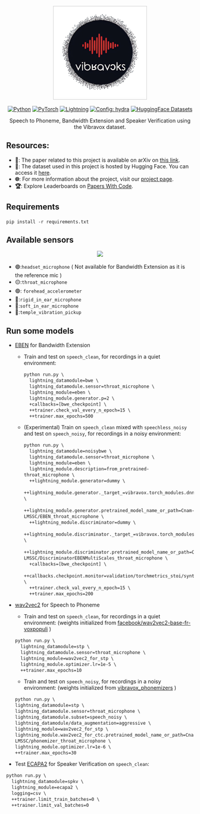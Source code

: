 <div align="center">

<p align="center">
  <img src="./logo.png" style="object-fit:contain; width:250px; height:250px; border: solid 1px #CCC">
</p>

<a href="https://www.python.org/"><img alt="Python" src="https://img.shields.io/badge/Python-3.12-3776AB?style=for-the-badge&logo=python&logoColor=white"></a>
<a href="https://pytorch.org"><img alt="PyTorch" src="https://img.shields.io/badge/-Pytorch 2.2-ee4c2c?style=for-the-badge&logo=pytorch&logoColor=white"></a>
<a href="https://pytorchlightning.ai/"><img alt="Lightning" src="https://img.shields.io/badge/-Lightning 2.2-792ee5?style=for-the-badge&logo=lightning&logoColor=white"></a>
<a href="https://hydra.cc/"><img alt="Config: hydra" src="https://img.shields.io/badge/-🐉 hydra 1.3-89b8cd?style=for-the-badge&logo=hydra&logoColor=white"></a>
<a href="https://huggingface.co/datasets"><img alt="HuggingFace Datasets" src="https://img.shields.io/badge/datasets 2.19-yellow?style=for-the-badge&logo=huggingface&logoColor=white"></a>



Speech to Phoneme, Bandwidth Extension and Speaker Verification using the Vibravox dataset.



</div>

## Resources:

- **📝**: The paper related to this project is available on arXiv on [this link](https://arxiv.org/abs/2407.11828).
- **🤗**: The dataset used in this project is hosted by Hugging Face. You can access it [here](https://huggingface.co/datasets/Cnam-LMSSC/vibravox).  
- **🌐**: For more information about the project, visit our [project page](https://vibravox.cnam.fr/).
- **🏆**: Explore Leaderboards on [Papers With Code](https://paperswithcode.com/paper/vibravox-a-dataset-of-french-speech-captured).

## Requirements
```pip install -r requirements.txt```

## Available sensors

<p align="center">
  <img src="https://cdn-uploads.huggingface.co/production/uploads/6390fc80e6d656eb421bab69/P-_IWM3IMED5RBS3Lhydc.png" width="250">
</p>


- 🟣:`headset_microphone` ( Not available for Bandwidth Extension as it is the reference mic )
- 🟡:`throat_microphone`
- 🟢: `forehead_accelerometer`
- 🔵:`rigid_in_ear_microphone`
- 🔴:`soft_in_ear_microphone`
- 🧊:`temple_vibration_pickup`
## Run some models

- [EBEN](https://github.com/jhauret/eben) for Bandwidth Extension  
  - Train and test on `speech_clean`, for recordings in a quiet environment:
    ```
    python run.py \
      lightning_datamodule=bwe \
      lightning_datamodule.sensor=throat_microphone \
      lightning_module=eben \
      lightning_module.generator.p=2 \
      +callbacks=[bwe_checkpoint] \
      ++trainer.check_val_every_n_epoch=15 \
      ++trainer.max_epochs=500
    ```
  - (Experimental) Train on `speech_clean` mixed with `speechless_noisy` and test on `speech_noisy`, for recordings in a noisy environment:
    ```
    python run.py \
      lightning_datamodule=noisybwe \
      lightning_datamodule.sensor=throat_microphone \
      lightning_module=eben \
      lightning_module.description=from_pretrained-throat_microphone \
      ++lightning_module.generator=dummy \
      ++lightning_module.generator._target_=vibravox.torch_modules.dnn.eben_generator.EBENGenerator.from_pretrained \
      ++lightning_module.generator.pretrained_model_name_or_path=Cnam-LMSSC/EBEN_throat_microphone \
      ++lightning_module.discriminator=dummy \
      ++lightning_module.discriminator._target_=vibravox.torch_modules.dnn.eben_discriminator.DiscriminatorEBENMultiScales.from_pretrained \
      ++lightning_module.discriminator.pretrained_model_name_or_path=Cnam-LMSSC/DiscriminatorEBENMultiScales_throat_microphone \
      +callbacks=[bwe_checkpoint] \
      ++callbacks.checkpoint.monitor=validation/torchmetrics_stoi/synthetic \
      ++trainer.check_val_every_n_epoch=15 \
      ++trainer.max_epochs=200
     ```

- [wav2vec2](https://huggingface.co/facebook/wav2vec2-base-fr-voxpopuli-v2) for Speech to Phoneme  
  - Train and test on `speech_clean`, for recordings in a quiet environment:  (weights initialized from [facebook/wav2vec2-base-fr-voxpopuli](https://huggingface.co/facebook/wav2vec2-base-fr-voxpopuli) )
  ```
  python run.py \
    lightning_datamodule=stp \
    lightning_datamodule.sensor=throat_microphone \
    lightning_module=wav2vec2_for_stp \
    lightning_module.optimizer.lr=1e-5 \
    ++trainer.max_epochs=10
  ```
  -  Train and test on `speech_noisy`, for recordings in a noisy environment:  (weights initialized from [vibravox_phonemizers](https://huggingface.co/Cnam-LMSSC/vibravox_phonemizers) )
    ```
  python run.py \
    lightning_datamodule=stp \
    lightning_datamodule.sensor=throat_microphone \
    lightning_datamodule.subset=speech_noisy \
    lightning_datamodule/data_augmentation=aggressive \
    lightning_module=wav2vec2_for_stp \
    lightning_module.wav2vec2_for_ctc.pretrained_model_name_or_path=Cnam-LMSSC/phonemizer_throat_microphone \
    lightning_module.optimizer.lr=1e-6 \
    ++trainer.max_epochs=30
  ```

- Test [ECAPA2](https://huggingface.co/Jenthe/ECAPA2) for Speaker Verification on `speech_clean`:
```
python run.py \
  lightning_datamodule=spkv \
  lightning_module=ecapa2 \
  logging=csv \
  ++trainer.limit_train_batches=0 \
  ++trainer.limit_val_batches=0
```